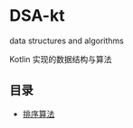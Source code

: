 # DSA-kt

data structures and algorithms

Kotlin 实现的数据结构与算法

## 目录

- [排序算法](./src/main/kotlin/sort_algorithm/README.md)
